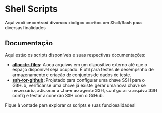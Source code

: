 # Shell Scripts

Aqui você encontrará diversos códigos escritos em Shell/Bash para diversas finalidades.

## Documentação

Aqui estão os scripts disponíveis e suas respectivas documentações:

- **[allocate-files](https://github.com/S4TURN0/budega-do-codigo/tree/main/wiki/readme_allocate-files.md):** Aloca arquivos em um dispositivo externo até que o espaço disponível seja ocupado. É útil para testes de desempenho de armazenamento e criação de conjuntos de dados de teste.
- **[ssh-for-github](https://github.com/S4TURN0/budega-do-codigo/tree/main/wiki/readme_ssh-for-github.md):** Projetado para configurar uma chave SSH para o GitHub, verificar se uma chave já existe, gerar uma nova chave se necessário, adicionar a chave ao agente SSH, configurar o arquivo SSH config e testar a conexão SSH com o GitHub.

Fique à vontade para explorar os scripts e suas funcionalidades!
